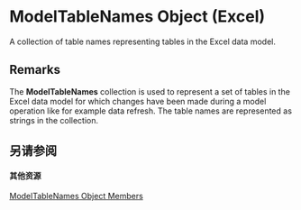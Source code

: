 
# ModelTableNames Object (Excel)

A collection of table names representing tables in the Excel data model. 


## Remarks

The  **ModelTableNames** collection is used to represent a set of tables in the Excel data model for which changes have been made during a model operation like for example data refresh. The table names are represented as strings in the collection.


## 另请参阅


#### 其他资源


[ModelTableNames Object Members](http://msdn.microsoft.com/library/e79f2c49-6a54-b4d8-6f99-142d935fca9f%28Office.15%29.aspx)